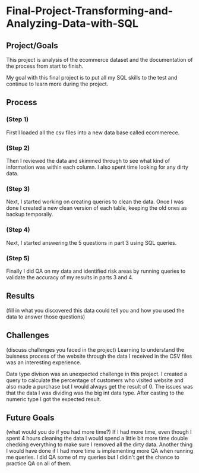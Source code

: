 # Final-Project-Transforming-and-Analyzing-Data-with-SQL

## Project/Goals
This project is analysis of the ecommerce dataset and the documentation of the process from start to finish.

My goal with this final project is to put all my SQL skills to the test and continue to learn more during the project.

## Process
### (Step 1)
First I loaded all the csv files into a new data base called ecommerece.
### (Step 2)
Then I reviewed the data and skimmed through to see what kind of information was within each column. I also spent time looking for any dirty data.
### (Step 3)
Next, I started working on creating queries to clean the data. Once I was done I created a new clean version of each table, keeping the old ones as backup temporaily.
### (Step 4)
Next, I started answering the 5 questions in part 3 using SQL queries.
### (Step 5)
Finally I did QA on my data and identified risk areas by running queries to validate the accuracy of my results in parts 3 and 4.
## Results
(fill in what you discovered this data could tell you and how you used the data to answer those questions)

## Challenges 
(discuss challenges you faced in the project)
Learning to understand the buisness process of the website through the data I received in the CSV files was an interesting experience.

Data type divison was an unexpected challenge in this project. I created a query to calculate the percentage of customers who visited website and also made a purchase but I would always get the result of 0. The issues was that the data I was dividing was the big int data type. After casting to the numeric type I got the expected result.
## Future Goals
(what would you do if you had more time?)
If I  had more time, even though I spent 4 hours cleaning the data I would spend a little bit more time double checking everything to make sure I removed all the dirty data.
Another thing I would have done if I had more time is implementing more QA when running me queries. I did QA some of my queries but I didin't get the chance to practice QA on all of them.
